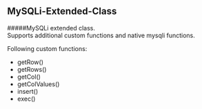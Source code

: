 ## MySQLi-Extended-Class
#####MySQLi extended class.<br>
Supports additional custom functions and native mysqli functions.

Following custom functions:
- getRow()
- getRows()
- getCol()
- getColValues()
- insert()
- exec()
